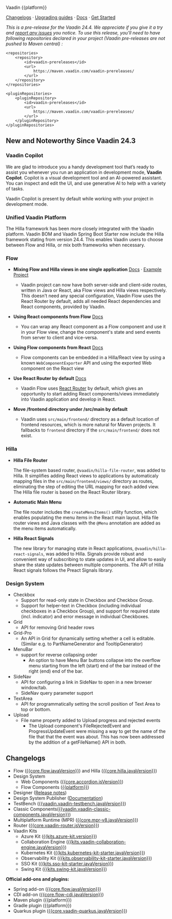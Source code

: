 Vaadin {{platform}}

[Changelogs](#_changelogs) · [Upgrading guides](#_upgrading_guides) · [Docs](https://vaadin.com/docs/latest/) · [Get Started](https://vaadin.com/start/)

*This is a pre-release for the Vaadin 24.4. We appreciate if you give it a try and [report any issues](https://github.com/vaadin/platform/issues/new) you notice. To use this release, you'll need to have following repositories declared in your  project (Vaadin pre-releases are not pushed to Maven central) :*

    <repositories>
        <repository>
            <id>vaadin-prereleases</id>
            <url>
                https://maven.vaadin.com/vaadin-prereleases/
            </url>
        </repository>
    </repositories>

    <pluginRepositories>
        <pluginRepository>
            <id>vaadin-prereleases</id>
            <url>
                https://maven.vaadin.com/vaadin-prereleases/
            </url>
        </pluginRepository>
    </pluginRepositories>

## New and Noteworthy Since Vaadin 24.3

### Vaadin Copilot

We are glad to introduce you a handy development tool that’s ready to assist you whenever you run an application in development mode, **Vaadin Copilot**. Copilot is a visual development tool and an AI-powered assistant. You can inspect and edit the UI, and use generative AI to help with a variety of tasks.

Vaadin Copilot is present by default while working with your project in development mode.

### Unified Vaadin Platform

The Hilla framework has been more closely integrated with the Vaadin platform. Vaadin BOM and Vaadin Spring Boot Starter now include the Hilla framework stating from version 24.4. This enables Vaadin users to choose between Flow and Hilla, or mix both frameworks when necessary.

### Flow
- **Mixing Flow and Hilla views in one single application**
   [Docs](https://vaadin.com/docs/next/flow/integrations/hilla) · [Example Project](https://github.com/vaadin/flow-hilla-hybrid-example/tree/v24.4)

  - Vaadin project can now have both server-side and client-side routes, written in Java or React, aka Flow views and Hilla views respectively. This doesn't need any special configuration, Vaadin Flow uses the React Router by default, adds all needed React dependencies and React components, provided by Vaadin.

- **Using React components from Flow**
   [Docs](https://vaadin.com/docs/next/flow/integrations/react)

  - You can wrap any React component as a Flow component and use it in your Flow view, change the component's state and send events from server to client and vice-versa. 

- **Using Flow components from React**
   [Docs](https://vaadin.com/docs/next/hilla/guides/flow-component-in-hilla)

  - Flow components can be embedded in a Hilla/React view by using a known `WebComponentExporter` API and using the exported Web component on the React view

- **Use React Router by default**
  [Docs](https://vaadin.com/docs/next/flow/configuration/maven#properties) 

  - Vaadin Flow uses [React Router](https://reactrouter.com/en/main/start/overview) by default, which gives an opportunity to start adding React components/views immediately into Vaadin application and develop in React.

- **Move /frontend directory under /src/main by default**
  - Vaadin uses `src/main/frontend/` directory as a default location of frontend resources, which is more natural for Maven projects. It fallbacks to `frontend` directory if the `src/main/frontend/` does not exist. 

### Hilla

- **Hilla File Router**

  The file-system based router, `@vaadin/hilla-file-router`, was added to Hilla. It simplifies adding React views to applications by automaticaly mapping files in the `src/main/frontend/views/` directory as routes, eliminating the step of editing the URL mapping for each added view. The Hilla file router is based on the React Router library.

- **Automatic Main Menu**

  The file router includes the `createMenuItems()` utility function, which enables populating the menu items in the React main layout. Hilla file router views and Java classes with the `@Menu` annotation are added as the menu items automatically.

- **Hilla React Signals**

  The new library for managing state in React applications, `@vaadin/hilla-react-signals`, was added to Hilla. Signals provide robust and convenient way of subscribing to state updates in UI, and allow to easily share the state updates between multiple components. The API of Hilla React signals follows the Preact Signals library.

### Design System
- Checkbox
  - Support for read-only state in Checkbox and Checkbox Group.
  - Support for helper-text in Checkbox (including individual checkboxes in a Checkbox Group), and support for required state (incl. indicator) and error message in individual Checkboxes.
- Grid
  - API for removing Grid header rows  
- Grid-Pro
  - An API in Grid for dynamically setting whether a cell is editable. (Similar e.g. to PartNameGenerator and TooltipGenerator) 
- MenuBar
  - support for reverse collapsing order
    - An option to have Menu Bar buttons collapse into the overflow menu starting from the left (start) end of the bar instead of the right (end) end of the bar.
- SideNav
  - API for configuring a link in SideNav to open in a new browser window/tab.
  - SideNav query parameter support
- TextArea 
  - API for programmatically setting the scroll position of Text Area to top or bottom.
- Upload
  - File name property added to Upload progress and rejected events 
    - The Upload component's FileRejectedEvent and ProgressUpdateEvent were missing a way to get the name of the file that that the event was about. This has now been addressed by the addition of a getFileName() API in both.    

## <a id="_changelogs"></a> Changelogs

<!-- Remove the ones that do not contain any changes/updates -->

- Flow ([{{core.flow.javaVersion}}](https://github.com/vaadin/flow/releases/tag/{{core.flow.javaVersion}})) and Hilla ([{{core.hilla.javaVersion}}](https://github.com/vaadin/hilla/releases/tag/{{core.hilla.javaVersion}}))
- Design System
  - Web Components ([{{core.accordion.jsVersion}}](https://github.com/vaadin/web-components/releases/tag/v{{core.accordion.jsVersion}}))
  - Flow Components ([{{platform}}](https://github.com/vaadin/flow-components/releases/tag/{{platform}}))
- Designer ([Release notes](https://github.com/vaadin/designer/blob/master/RELEASE-NOTES.md))
- Design System Publisher ([Documentation](https://vaadin.com/design-system-publisher))
- TestBench ([{{vaadin.vaadin-testbench.javaVersion}}](https://github.com/vaadin/testbench/releases/tag/{{vaadin.vaadin-testbench.javaVersion}}))
- Classic Components([{{vaadin.vaadin-classic-components.javaVersion}}](https://github.com/vaadin/classic-components/releases/tag/{{vaadin.vaadin-classic-components.javaVersion}}))
- Multiplatform Runtime (MPR) ([{{core.mpr-v8.javaVersion}}](https://github.com/vaadin/multiplatform-runtime/releases/tag/{{core.mpr-v8.javaVersion}}))
- Router ([{{core.vaadin-router.jsVersion}}](https://github.com/vaadin/vaadin-router/releases/tag/v{{core.vaadin-router.jsVersion}}))
- Vaadin Kits
  - Azure Kit ([{{kits.azure-kit.version}}](https://vaadin.com/docs/latest/tools/azure))
  - Collaboration Engine ([{{kits.vaadin-collaboration-engine.javaVersion}}](https://github.com/vaadin/collaboration-engine/releases/tag/{{kits.vaadin-collaboration-engine.javaVersion}}))
  - Kubernetes Kit ([{{kits.kubernetes-kit-starter.javaVersion}}](https://github.com/vaadin/kubernetes-kit/releases/tag/{{kits.kubernetes-kit-starter.javaVersion}}))
  - Observability Kit ([{{kits.observability-kit-starter.javaVersion}}](https://github.com/vaadin/observability-kit/releases/tag/{{kits.observability-kit-starter.javaVersion}}))
  - SSO Kit ([{{kits.sso-kit-starter.javaVersion}}](https://github.com/vaadin/sso-kit/releases/tag/{{kits.sso-kit-starter.javaVersion}}))
  - Swing Kit ([{{kits.swing-kit.javaVersion}}](https://vaadin.com/docs/latest/tools/swing))

**Official add-ons and plugins:**

- Spring add-on ([{{core.flow.javaVersion}}](https://github.com/vaadin/flow/releases/tag/{{core.flow.javaVersion}}))
- CDI add-on ([{{core.flow-cdi.javaVersion}}](https://github.com/vaadin/cdi/releases/tag/{{core.flow-cdi.javaVersion}}))
- Maven plugin ({{platform}})
- Gradle plugin ({{platform}})
- Quarkus plugin ([{{core.vaadin-quarkus.javaVersion}}](https://github.com/vaadin/quarkus/releases/tag/{{core.vaadin-quarkus.javaVersion}}))
